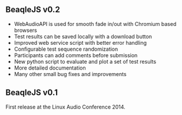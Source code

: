 ## BeaqleJS v0.2 ##

* WebAudioAPI is used for smooth fade in/out with Chromium based browsers
* Test results can be saved locally with a download button
* Improved web service script with better error handling
* Configurable test sequence randomization
* Participants can add comments before submission
* New python script to evaluate and plot a set of test results
* More detailed documentation
* Many other small bug fixes and improvements


## BeaqleJS v0.1 ##

First release at the Linux Audio Conference 2014.
